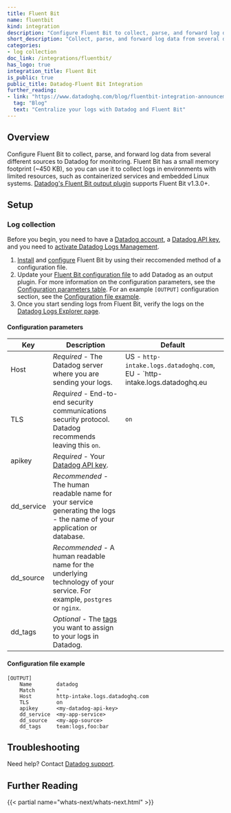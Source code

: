 ```yaml
---
title: Fluent Bit
name: fluentbit
kind: integration
description: "Configure Fluent Bit to collect, parse, and forward log data from several different sources to Datadog for monitoring."
short_description: "Collect, parse, and forward log data from several different sources to Datadog for monitoring."
categories:
- log collection
doc_link: /integrations/fluentbit/
has_logo: true
integration_title: Fluent Bit
is_public: true
public_title: Datadog-Fluent Bit Integration
further_reading:
- link: "https://www.datadoghq.com/blog/fluentbit-integration-announcement/"
  tag: "Blog"
  text: "Centralize your logs with Datadog and Fluent Bit"
---
```


## Overview

Configure Fluent Bit to collect, parse, and forward log data from several different sources to Datadog for monitoring. Fluent Bit has a small memory footprint (~450 KB), so you can use it to collect logs in environments with limited resources, such as containerized services and embedded Linux systems. [Datadog's Fluent Bit output plugin][1] supports Fluent Bit v1.3.0+.

## Setup
### Log collection

Before you begin, you need to have a [Datadog account][1], a [Datadog API key][2], and you need to [activate Datadog Logs Management][3].

1. [Install][4] and [configure][5] Fluent Bit by using their reccomended method of a configuration file.
2. Update your [Fluent Bit configuration file][6] to add Datadog as an output plugin. For more information on the configuration parameters, see the [Configuration parameters table](#configuration-parameters). For an example `[OUTPUT]` configuration section, see the [Configuration file example](#configuration-file-example).
3. Once you start sending logs from Fluent Bit, verify the logs on the [Datadog Logs Explorer page][7].

#### Configuration parameters

| Key | Description | Default |
|-------------|--------------------------------------------------------------------------------------------------------------------------|----------------------------------------------------------------------------|
| Host | _Required_ - The Datadog server where you are sending your logs. | US - `http-intake.logs.datadoghq.com`, EU - `http-intake.logs.datadoghq.eu |
| TLS | _Required_ - End-to-end security communications security protocol. Datadog recommends leaving this `on`. | `on` |
| apikey | _Required_ - Your [Datadog API key][2]. |  |
| dd\_service | _Recommended_ - The human readable name for your service generating the logs - the name of your application or database. |  |
| dd\_source | _Recommended_ - A human readable name for the underlying technology of your service. For example, `postgres` or `nginx`. |  |
| dd\_tags | _Optional_ - The [tags][8] you want to assign to your logs in Datadog. |  |

#### Configuration file example

```text
[OUTPUT]
    Name        datadog
    Match       *
    Host        http-intake.logs.datadoghq.com
    TLS         on
    apikey      <my-datadog-api-key>
    dd_service  <my-app-service>
    dd_source   <my-app-source>
    dd_tags     team:logs,foo:bar
```

## Troubleshooting

Need help? Contact [Datadog support][9].

## Further Reading

{{< partial name="whats-next/whats-next.html" >}}

[1]: https://app.datadoghq.com/signup
[2]: /account_management/api-app-keys
[3]: https://app.datadoghq.com/logs/activation
[4]: https://docs.fluentbit.io/manual/installation
[5]: https://docs.fluentbit.io/manual/configuration
[6]: https://docs.fluentbit.io/manual/configuration/file
[7]: https://app.datadoghq.com/logs
[8]: /tagging
[9]: /help
